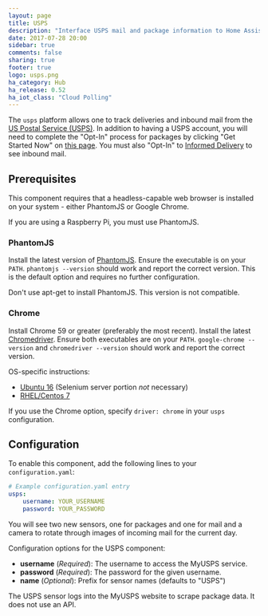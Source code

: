 ```yaml
---
layout: page
title: USPS
description: "Interface USPS mail and package information to Home Assistant."
date: 2017-07-28 20:00
sidebar: true
comments: false
sharing: true
footer: true
logo: usps.png
ha_category: Hub
ha_release: 0.52
ha_iot_class: "Cloud Polling"
---
```


The `usps` platform allows one to track deliveries and inbound mail from the [US Postal Service (USPS)](https://www.usps.com/).
In addition to having a USPS account, you will need to complete the "Opt-In" process for packages by clicking "Get Started Now" on [this page](https://my.usps.com/mobileWeb/pages/intro/start.action). You must also "Opt-In" to [Informed Delivery](https://informeddelivery.usps.com/box/pages/intro/start.action) to see inbound mail.

## Prerequisites

This component requires that a headless-capable web browser is installed on your system - either PhantomJS or Google Chrome.

<p class='note warning'>
  If you are using a Raspberry Pi, you must use PhantomJS.
</p>

### PhantomJS

Install the latest version of [PhantomJS]( http://phantomjs.org/download.html). Ensure the executable is on your `PATH`. `phantomjs --version` should work and report the correct version. This is the default option and requires no further configuration.

<p class='note warning'>
  Don't use apt-get to install PhantomJS. This version is not compatible.
</p>


### Chrome

Install Chrome 59 or greater (preferably the most recent). Install the latest [Chromedriver](https://sites.google.com/a/chromium.org/chromedriver/downloads). Ensure both executables are on your `PATH`. `google-chrome --version` and `chromedriver --version` should work and report the correct version.

OS-specific instructions:
- [Ubuntu 16](https://gist.github.com/ziadoz/3e8ab7e944d02fe872c3454d17af31a5) (Selenium server portion *not* necessary)
- [RHEL/Centos 7](https://stackoverflow.com/a/46686621) 

If you use the Chrome option, specify `driver: chrome` in your `usps` configuration.

## Configuration

To enable this component, add the following lines to your `configuration.yaml`:

```yaml
# Example configuration.yaml entry
usps:
    username: YOUR_USERNAME
    password: YOUR_PASSWORD
```

You will see two new sensors, one for packages and one for mail and a camera to rotate through images of incoming mail for the current day.

Configuration options for the USPS component:

- **username** (*Required*): The username to access the MyUSPS service.
- **password** (*Required*): The password for the given username.
- **name** (*Optional*): Prefix for sensor names (defaults to "USPS")

<p class='note warning'>
The USPS sensor logs into the MyUSPS website to scrape package data. It does not use an API.
</p>
